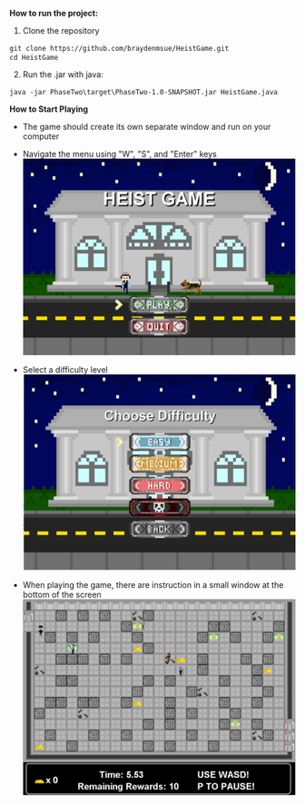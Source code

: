 **How to run the project:**
1. Clone the repository
```
git clone https://github.com/braydenmsue/HeistGame.git
cd HeistGame
```

2. Run the .jar with java:
```
java -jar PhaseTwo\target\PhaseTwo-1.0-SNAPSHOT.jar HeistGame.java
```

**How to Start Playing**
- The game should create its own separate window and run on your computer
- Navigate the menu using "W", "S", and "Enter" keys
![alt text](https://github.com/braydenmsue/HeistGame/blob/main/images/Title.PNG?raw=true)


- Select a difficulty level
![alt text](https://github.com/braydenmsue/HeistGame/blob/main/images/Difficulty.PNG?raw=true)


- When playing the game, there are instruction in a small window at the bottom of the screen
![alt text](https://github.com/braydenmsue/HeistGame/blob/main/images/Play.PNG?raw=true)
